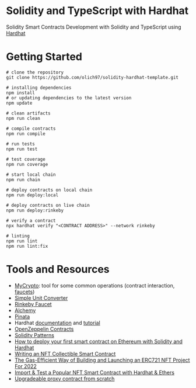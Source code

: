 # Solidity and TypeScript with Hardhat

Solidity Smart Contracts Development with Solidity and TypeScript using [Hardhat](https://hardhat.org/)

# Getting Started
```shell
# clone the repository
git clone https://github.com/olich97/solidity-hardhat-template.git

# installing dependencies
npm install
# or updating dependencies to the latest version
npm update

# clean artifacts
npm run clean

# compile contracts
npm run compile

# run tests
npm run test

# test coverage
npm run coverage

# start local chain
npm run chain

# deploy contracts on local chain
npm run deploy:local

# deploy contracts on live chain
npm run deploy:rinkeby

# verify a contract
npx hardhat verify "<CONTRACT ADDRESS>" --network rinkeby

# linting
npm run lint
npm run lint:fix
```

# Tools and Resources
- [MyCrypto](https://app.mycrypto.com/): tool for some common operations (contract interaction, [faucets](https://app.mycrypto.com/faucet))
- [Simple Unit Converter](https://eth-converter.com/)
- [Rinkeby Faucet](https://faucets.chain.link/rinkeby)
- [Alchemy](https://www.alchemy.com/)
- [Pinata](https://www.pinata.cloud/)
- Hardhat [documentation](https://hardhat.org/getting-started) and [tutorial](https://hardhat.org/tutorial/)
- [OpenZeppelin Contracts](https://docs.openzeppelin.com/contracts)
- [Solidity Patterns](https://fravoll.github.io/solidity-patterns/)
- [How to deploy your first smart contract on Ethereum with Solidity and Hardhat](https://stermi.medium.com/how-to-deploy-your-first-smart-contract-on-ethereum-with-solidity-and-hardhat-22f21d31096e)
- [Writing an NFT Collectible Smart Contract](https://dev.to/rounakbanik/writing-an-nft-collectible-smart-contract-2nh8)
- [The Gas-Efficient Way of Building and Launching an ERC721 NFT Project For 2022](https://nftchance.medium.com/the-gas-efficient-way-of-building-and-launching-an-erc721-nft-project-for-2022-b3b1dac5f2e1)
- [Import & Test a Popular NFT Smart Contract with Hardhat & Ethers](https://dev.to/jacobedawson/import-test-a-popular-nft-smart-contract-with-hardhat-ethers-12i5)
- [Upgradeable proxy contract from scratch](https://medium.com/coinmonks/upgradeable-proxy-contract-from-scratch-3e5f7ad0b741)